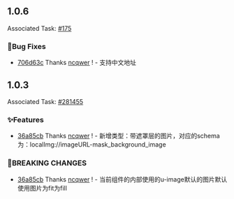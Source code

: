 ## 1.0.6

Associated Task: [#175](https://ddmkhcgpt.netease-official.lcap.163yun.com/dashboard/addWorkOrder?workOrderId=175)

### 🐛Bug Fixes

- [706d63c](https://github.com/vusion/cloud-ui-materials/commit/706d63ce80c454e6a5668a23a004253c06cf36dc) Thanks [ncqwer](https://github.com/ncqwer) ! - 支持中文地址

## 1.0.3

Associated Task: [#281455](https://projectmanage.netease-official.lcap.163yun.com/dashboard/TaskDetail?id=2814552607417856)

### ✨Features

- [36a85cb](https://github.com/vusion/cloud-ui-materials/commit/36a85cb81dcdae782038830ad10d1bfb98e5ded5) Thanks [ncqwer](https://github.com/ncqwer) ! - 新增类型：带遮罩层的图片，对应的schema为：localImg://imageURL-mask_background_image

### 🚨BREAKING CHANGES

- [36a85cb](https://github.com/vusion/cloud-ui-materials/commit/36a85cb81dcdae782038830ad10d1bfb98e5ded5) Thanks [ncqwer](https://github.com/ncqwer) ! - 当前组件的内部使用的u-image默认的图片默认使用图片为fit为fill

